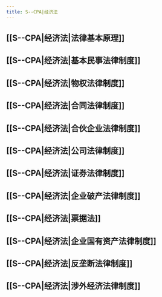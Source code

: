 ```yaml
---
title: S--CPA|经济法
---
```


## [[S--CPA|经济法|法律基本原理]]

## [[S--CPA|经济法|基本民事法律制度]]

## [[S--CPA|经济法|物权法律制度]]

## [[S--CPA|经济法|合同法律制度]]

## [[S--CPA|经济法|合伙企业法律制度]]

## [[S--CPA|经济法|公司法律制度]]

## [[S--CPA|经济法|证券法律制度]]

## [[S--CPA|经济法|企业破产法律制度]]

## [[S--CPA|经济法|票据法]]

## [[S--CPA|经济法|企业国有资产法律制度]]

## [[S--CPA|经济法|反垄断法律制度]]

## [[S--CPA|经济法|涉外经济法律制度]]

